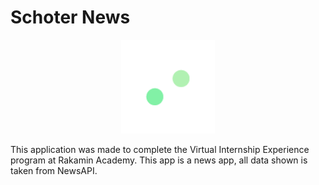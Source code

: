 # Schoter News

<p align="center">
    <img src="/app/src/main/res/drawable-v24/logo_schoter_news.png" width="150">
</p>

This application was made to complete the Virtual Internship Experience program at Rakamin Academy.
This app is a news app, all data shown is taken from NewsAPI.
